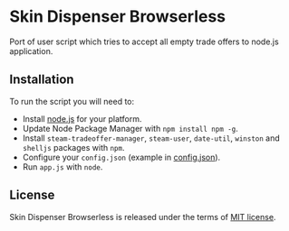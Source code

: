# Skin Dispenser Browserless

Port of user script which tries to accept all empty trade offers to node.js application.

## Installation
To run the script you will need to:
* Install [node.js](https://nodejs.org) for your platform.
* Update Node Package Manager with ```npm install npm -g```.
* Install ```steam-tradeoffer-manager```, ```steam-user```, ```date-util```, ```winston``` and ```shelljs``` packages with ```npm```.
* Configure your ```config.json``` (example in [config.json](./config.json)).
* Run ```app.js``` with ```node```.

## License
Skin Dispenser Browserless is released under the terms of [MIT license](./LICENSE.md).
